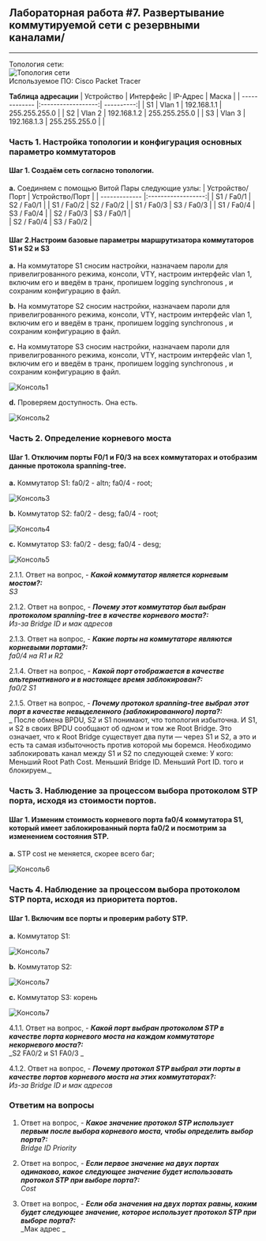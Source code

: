 ## Лабораторная работа #7. Развертывание коммутируемой сети с резервными каналами/
------

Топология сети:  
![Топология сети](https://github.com/Okatsladz/otus-NE-homework/blob/main/Labs/lab7/Images/Topology.png)  
Используемое ПО: Cisco Packet Tracer 

**Таблица адресации**
| Устройство | Интерфейс  | IP-Адрес | Маска |
| ------------- |:------------------:| ----------:|
| S1     | Vlan 1 | 192.168.1.1 | 255.255.255.0 |
| S2     | Vlan 2 |  192.168.1.2  | 255.255.255.0 | 
| S3     | Vlan 3 |   192.168.1.3  | 255.255.255.0 | |


### Часть 1. Настройка топологии и конфигурация основных параметро коммутаторов

#### Шаг 1. Создаём сеть согласно топологии.  
**a.**	Соединяем с помощью Витой Пары следующие узлы:
| Устройство/Порт | Устройство/Порт | 
| ------------- |:------------------:| 
| S1 / Fa0/1     | S2 / Fa0/1    |
| S1 / Fa0/2     | S2 / Fa0/2    | 
| S1 / Fa0/3     | S3 / Fa0/3    | 
| S1 / Fa0/4     | S3 / Fa0/4    | 
| S2 / Fa0/3     | S3 / Fa0/1    |    
| S2 / Fa0/4     | S3 / Fa0/2    | 

#### Шаг 2.Настроим базовые параметры маршрутизатора коммутаторов S1 и S2 и S3
**a.**  На коммутаторе S1 cносим настройки, назначаем пароли для привелигрованного режима, консоли, VTY, настроим интерфейс vlan 1, включим его и введём в транк,  пропишем logging synchronous , и сохраним конфигурацию в файл.

**b.**  На коммутаторе S2 cносим настройки, назначаем пароли для привелигрованного режима, консоли, VTY, настроим интерфейс vlan 1, включим его и введём в транк,  пропишем logging synchronous , и сохраним конфигурацию в файл.

**c.**  На коммутаторе S3 cносим настройки, назначаем пароли для привелигрованного режима, консоли, VTY, настроим интерфейс vlan 1, включим его и введём в транк,  пропишем logging synchronous , и сохраним конфигурацию в файл.

![Консоль1](https://github.com/Okatsladz/otus-NE-homework/blob/main/Labs/lab7/Images/console1.png) 

**d.**  Проверяем доступность. Она есть.

![Консоль2](https://github.com/Okatsladz/otus-NE-homework/blob/main/Labs/lab7/Images/console2.png)  

### Часть 2. Определение корневого моста

#### Шаг 1. Отключим порты F0/1 и F0/3 на всех коммутаторах	и отобразим данные протокола spanning-tree.

**a.**  Коммутатор S1: fa0/2 - altn; fa0/4 - root;

![Консоль3](https://github.com/Okatsladz/otus-NE-homework/blob/main/Labs/lab7/Images/console3.png)  

**b.**  Коммутатор S2: fa0/2 - desg; fa0/4 - root; 

![Консоль4](https://github.com/Okatsladz/otus-NE-homework/blob/main/Labs/lab7/Images/console4.png)  

**c.**  Коммутатор S3: fa0/2 - desg; fa0/4 - desg;

![Консоль5](https://github.com/Okatsladz/otus-NE-homework/blob/main/Labs/lab7/Images/console5.png)  

2.1.1. Ответ на вопрос, - **_Какой коммутатор является корневым мостом?:_**  
_S3_ 

2.1.2. Ответ на вопрос, - **_Почему этот коммутатор был выбран протоколом spanning-tree в качестве корневого моста?:_**  
_Из-за Bridge ID и мак адресов_ 

2.1.3. Ответ на вопрос, - **_Какие порты на коммутаторе являются корневыми портами?:_**  
_fa0/4 на R1 и R2_ 

2.1.4. Ответ на вопрос, - **_Какой порт отображается в качестве альтернативного и в настоящее время заблокирован?:_**  
_fa0/2 S1_ 

2.1.5. Ответ на вопрос, - **_Почему протокол spanning-tree выбрал этот порт в качестве невыделенного (заблокированного) порта?:_**  
_ После обмена  BPDU, S2 и S1 понимают, что топология избыточна.  И S1, и S2 в своих BPDU сообщают об одном и том же Root Bridge. Это означает, что к Root Bridge существует два пути — через S1 и S2, а это и есть та самая избыточность против которой мы боремся. 
Необходимо заблокировать канал между S1 и S2 по следующей схеме:
У кого:
Меньший Root Path Cost.
Меньший Bridge ID.
Меньший Port ID.
того и блокируем._ 

### Часть 3. Наблюдение за процессом выбора протоколом STP порта, исходя из стоимости портов.

#### Шаг 1. Изменим стоимость корневого порта fa0/4 коммутатора S1, который имеет заблокированный порта fa0/2 и посмотрим за изменением состояния STP.

**a.**  STP cost не меняется, скорее всего баг;

![Консоль6](https://github.com/Okatsladz/otus-NE-homework/blob/main/Labs/lab7/Images/console6.png)  

### Часть 4. Наблюдение за процессом выбора протоколом STP порта, исходя из приоритета портов.

#### Шаг 1. Включим все порты и проверим работу STP. 

**a.**  Коммутатор S1: 

![Консоль7](https://github.com/Okatsladz/otus-NE-homework/blob/main/Labs/lab7/Images/console7.png)  

**b.**  Коммутатор S2: 

![Консоль7](https://github.com/Okatsladz/otus-NE-homework/blob/main/Labs/lab7/Images/console7.png)  

**c.**  Коммутатор S3: корень

![Консоль7](https://github.com/Okatsladz/otus-NE-homework/blob/main/Labs/lab7/Images/console7.png)  

4.1.1. Ответ на вопрос, - **_Какой порт выбран протоколом STP в качестве порта корневого моста на каждом коммутаторе некорневого моста?:_**  
_S2 FA0/2 и S1 FA0/3 _ 

4.1.2. Ответ на вопрос, - **_Почему протокол STP выбрал эти порты в качестве портов корневого моста на этих коммутаторах?:_**  
_Из-за Bridge ID и мак адресов_ 

### Ответим на вопросы 

1. Ответ на вопрос, - **_Какое значение протокол STP использует первым после выбора корневого моста, чтобы определить выбор порта?:_**  
_Bridge ID  Priority_ 

2. Ответ на вопрос, - **_Если первое значение на двух портах одинаково, какое следующее значение будет использовать протокол STP при выборе порта?:_**  
_Cost_ 

3. Ответ на вопрос, - **_Если оба значения на двух портах равны, каким будет следующее значение, которое использует протокол STP при выборе порта?:_**  
_Мак адрес _ 




